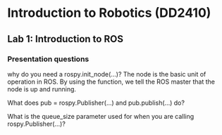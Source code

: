 # Introduction to Robotics (DD2410)

## Lab 1: Introduction to ROS

### Presentation questions

why do you need a rospy.init_node(...)?
The node is the basic unit of operation in ROS. By using the function, we
tell the ROS master that the node is up and running.

What does pub = rospy.Publisher(...) and pub.publish(...) do?

What is the queue_size parameter used for when you are calling rospy.Publisher(...)?
